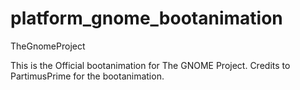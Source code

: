 platform_gnome_bootanimation
============================

TheGnomeProject

This is the Official bootanimation for The GNOME Project. Credits to PartimusPrime for the bootanimation.
